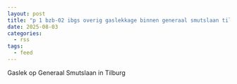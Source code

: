 ```yaml
---
layout: post
title: "p 1 bzb-02 ibgs overig gaslekkage binnen generaal smutslaan tilburg 209433 209092"
date: 2025-08-03
categories: 
  - rss
tags: 
  - feed
---
```


Gaslek op Generaal Smutslaan in Tilburg

